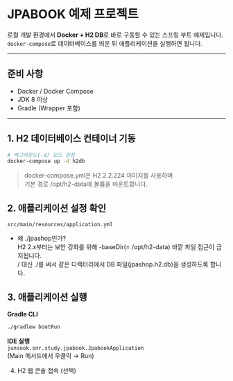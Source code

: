 # JPABOOK 예제 프로젝트

로컬 개발 환경에서 **Docker + H2 DB**로 바로 구동할 수 있는 스프링 부트 예제입니다.  
`docker-compose`로 데이터베이스를 띄운 뒤 애플리케이션을 실행하면 됩니다.

---

## 준비 사항
- Docker / Docker Compose
- JDK 8 이상
- Gradle (Wrapper 포함)

---

## 1. H2 데이터베이스 컨테이너 기동

```bash
# 백그라운드(-d) 모드 권장
docker-compose up -d h2db
```
> docker-compose.yml은 H2 2.2.224 이미지를 사용하며  
기본 경로 /opt/h2-data에 볼륨을 마운트합니다.

## 2. 애플리케이션 설정 확인
`src/main/resources/application.yml`
- 왜 ./jpashop인가?  
  H2 2.x부터는 보안 강화를 위해 -baseDir(= /opt/h2-data) 바깥 파일 접근이 금지됩니다.   
  / 대신 ./를 써서 같은 디렉터리에서 DB 파일(jpashop.h2.db)을 생성하도록 합니다.

## 3. 애플리케이션 실행

**Gradle CLI**  
```bash
./gradlew bootRun
```
**IDE 실행**  
`junseok.snr.study.jpabook.JpabookApplication`  
(Main 메서드에서 우클릭 → Run)

4. H2 웹 콘솔 접속 (선택)

